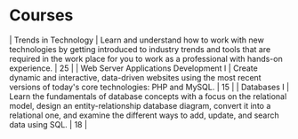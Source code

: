 # Courses

| Trends in Technology | Learn and understand how to work with new technologies by getting introduced to industry trends and tools that are required in the work place for you to work as a professional with hands-on experience. | 25 |
| Web Server Applications Development I | Create dynamic and interactive, data-driven websites using the most recent versions of today's core technologies: PHP and MySQL. | 15 |
| Databases I | Learn the fundamentals of database concepts with a focus on the relational model, design an entity-relationship database diagram, convert it into a relational one, and examine the different ways to add, update, and search data using SQL. | 18 |
